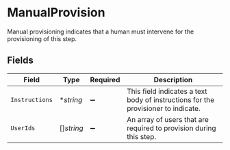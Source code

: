 # ManualProvision

Manual provisioning indicates that a human must intervene for the provisioning of this step.


## Fields

| Field                                                                             | Type                                                                              | Required                                                                          | Description                                                                       |
| --------------------------------------------------------------------------------- | --------------------------------------------------------------------------------- | --------------------------------------------------------------------------------- | --------------------------------------------------------------------------------- |
| `Instructions`                                                                    | **string*                                                                         | :heavy_minus_sign:                                                                | This field indicates a text body of instructions for the provisioner to indicate. |
| `UserIds`                                                                         | []*string*                                                                        | :heavy_minus_sign:                                                                | An array of users that are required to provision during this step.                |